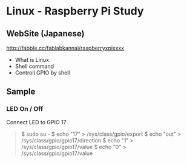# Linux - Raspberry Pi Study

## WebSite (Japanese)
http://fabble.cc/fablabkannai/raspberryxpixxxx <br/>

- What is Linux
- Shell command
- Controll GPIO by shell

## Sample

### LED On / Off
Connect LED to GPIO 17 <br/>
> $ sudo su -
> $ echo "17" > /sys/class/gpio/export
> $ echo "out" > /sys/class/gpio/gpio17/direction
> $ echo "1" > /sys/class/gpio/gpio17/value
> $ echo "0" > /sys/class/gpio/gpio17/value
